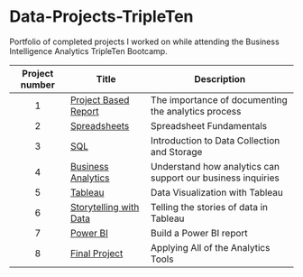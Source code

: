 # Data-Projects-TripleTen
Portfolio of completed projects I worked on while attending the Business Intelligence Analytics TripleTen Bootcamp.

| Project number | Title | Description |
| :-----------: | ----------- |----------- |
| 1 | [Project Based Report](https://github.com/NBevilacqua18/Data-Projects-TripleTen/tree/f253449272e4c8195a6705f0fa712a7efa673636/Project%20Based%20Report) | The importance of documenting the analytics process |
| 2 | [Spreadsheets](https://github.com/NBevilacqua18/Data-Projects-TripleTen/tree/f253449272e4c8195a6705f0fa712a7efa673636/Spreadsheets) | Spreadsheet Fundamentals |
| 3 | [SQL](https://github.com/NBevilacqua18/Data-Projects-TripleTen/tree/f253449272e4c8195a6705f0fa712a7efa673636/SQL) | Introduction to Data Collection and Storage |
| 4 | [Business Analytics](https://github.com/NBevilacqua18/Data-Projects-TripleTen/tree/f253449272e4c8195a6705f0fa712a7efa673636/Business%20Analytics) | Understand how analytics can support our business inquiries |
| 5 | [Tableau](https://github.com/NBevilacqua18/Data-Projects-TripleTen/tree/c967bb4d0c2ad876a1051466f0a4e668b828def0/Tableau) | Data Visualization with Tableau |
| 6 | [Storytelling with Data](https://github.com/NBevilacqua18/Data-Projects-TripleTen/tree/2293d7d825d6bf16fac759f4690e03ada6ca60ca/Storytelling%20with%20Data) | Telling the stories of data in Tableau |
| 7 | [Power BI](https://github.com/NBevilacqua18/Data-Projects-TripleTen/tree/7a7fa214d68372a6937eb85111b151e3a36af1a0/Power%20BI) | Build a Power BI report |
| 8 | [Final Project](https://github.com/NBevilacqua18/Data-Projects-TripleTen/tree/f02c1805cb2aaeb54fda2d2652b66f7a303dbfa3/Final%20Project) | Applying All of the Analytics Tools |

